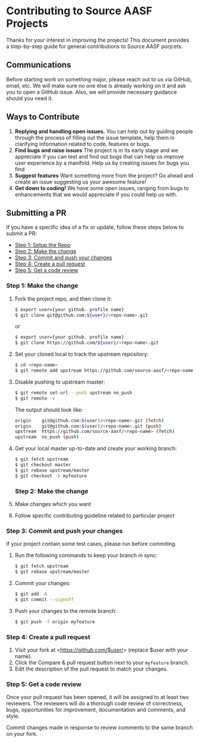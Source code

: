 # Contributing to Source AASF Projects

Thanks for your interest in improving the projects! This document provides a step-by-step guide for general contributions to Source AASF porjcets.

## Communications

Before starting work on something major, please reach out to us via GitHub, email, etc. We will make sure no one else is already working on it and ask you to open a GitHub issue. Also, we will provide necessary guidance should you need it.


## Ways to Contribute

1.  **Replying and handling open issues.**  You can help out by guiding people through the process of filling out the issue template, help them in clarifying information related to code, features or bugs.
2.  **Find bugs and raise issues**  The project is in its early stage and we appreciate if you can test and find out bugs that can help us improve user experience by a manifold. Help us by creating issues for bugs you find
3.  **Suggest features**  Want something more from the project? Go ahead and create an issue suggesting us your awesome feature!
4. **Get down to coding!** We have some open issues, ranging from bugs to enhancements that we would appreciate if you could help us with.


## Submitting a PR

If you have a specific idea of a fix or update, follow these steps below to submit a PR:

- [Step 1: Setup the Repo](#step-1-setup-the-repo)
- [Step 2: Make the change](#step-2-make-the-change)
- [Step 3: Commit and push your changes](#step-3-commit-and-push-your-changes)
- [Step 4: Create a pull request](#step-4-create-a-pull-request)
- [Step 5: Get a code review](#step-5-get-a-code-review)

### Step 1: Make the change

1. Fork the project repo, and then clone it:

   ```bash
   $ export user={your github. profile name}
   $ git clone git@github.com:${user}/<repo-name>.git
   ```
   or
   ```bash
   $ export user={your github. profile name}
   $ git clone https://github.com/${user}/<repo-name>.git
   ```

2. Set your cloned local to track the upstream repository:

   ```bash
   $ cd <repo-name>
   $ git remote add upstream https://github.com/source-aasf/<repo-name>.git
   ```

3. Disable pushing to upstream master:

   ```bash
   $ git remote set-url --push upstream no_push
   $ git remote -v
   ```

   The output should look like:

   ```bash
   origin    git@github.com:$(user)/<repo-name>.git (fetch)
   origin    git@github.com:$(user)/<repo-name>.git (push)
   upstream  https://github.com/source-aasf/<repo-name> (fetch)
   upstream  no_push (push)
   ```

4. Get your local master up-to-date and create your working branch:

   ```bash
   $ git fetch upstream
   $ git checkout master
   $ git rebase upstream/master
   $ git checkout -b myfeature
   ```
   
    ### Step 2: Make the change
  
  1. Make changes which you want 
  2. Follow  specific contributing guideline related to particular project
   
   
   
   ### Step 3: Commit and push your changes

If your project contain some test cases, please run before commiting.

1. Run the following commands to keep your branch in sync:

   ```bash
   $ git fetch upstream
   $ git rebase upstream/master
   ```

2. Commit your changes:

   ```bash
   $ git add -A
   $ git commit --signoff
   ```

3. Push your changes to the remote branch:

   ```bash
   $ git push -f origin myfeature
   ```

### Step 4: Create a pull request

1. Visit your fork at <https://github.com/$user/<repo-name>> (replace \$user with your name).
2. Click the Compare & pull request button next to your `myfeature` branch.
3. Edit the description of the pull request to match your changes.

### Step 5: Get a code review

Once your pull request has been opened, it will be assigned to at least two reviewers. The reviewers will do a thorough code review of correctness, bugs, opportunities for improvement, documentation and comments, and style.

Commit changes made in response to review comments to the same branch on your fork.

